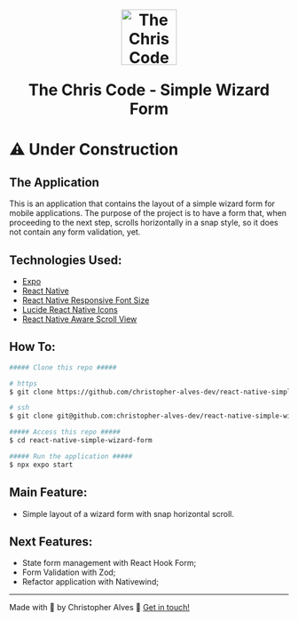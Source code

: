 <h1 align="center">
    <img alt="The Chris Code Meet" title="The Chris Code Meet" src="https://github.com/christopher-alves-dev/the-chris-code-meet-back-end/assets/51724197/76dd3102-0585-414e-be1e-9e2ad67abfc9" width="100px" />
  <p align="center">The Chris Code - Simple Wizard Form</p>
</h1>

# ⚠️ Under Construction

## The Application

This is an application that contains the layout of a simple wizard form for mobile applications.
The purpose of the project is to have a form that, when proceeding to the next step, scrolls horizontally in a snap style, so it does not contain any form validation, yet.

## Technologies Used:

- [Expo](https://docs.expo.dev/)
- [React Native](https://reactnative.dev/)
- [React Native Responsive Font Size](https://github.com/heyman333/react-native-responsive-fontsize)
- [Lucide React Native Icons](https://lucide.dev/guide/packages/lucide-react-native)
- [React Native Aware Scroll View](https://github.com/APSL/react-native-keyboard-aware-scroll-view)

## How To:

```bash
##### Clone this repo #####

# https
$ git clone https://github.com/christopher-alves-dev/react-native-simple-wizard-form.git

# ssh
$ git clone git@github.com:christopher-alves-dev/react-native-simple-wizard-form.git

##### Access this repo #####
$ cd react-native-simple-wizard-form

##### Run the application #####
$ npx expo start
```

## Main Feature:

- Simple layout of a wizard form with snap horizontal scroll.

## Next Features:

- State form management with React Hook Form;
- Form Validation with Zod;
- Refactor application with Nativewind;

---

Made with 💜 by Christopher Alves :wave: [Get in touch!](https://www.linkedin.com/in/chrisleoalves/)
